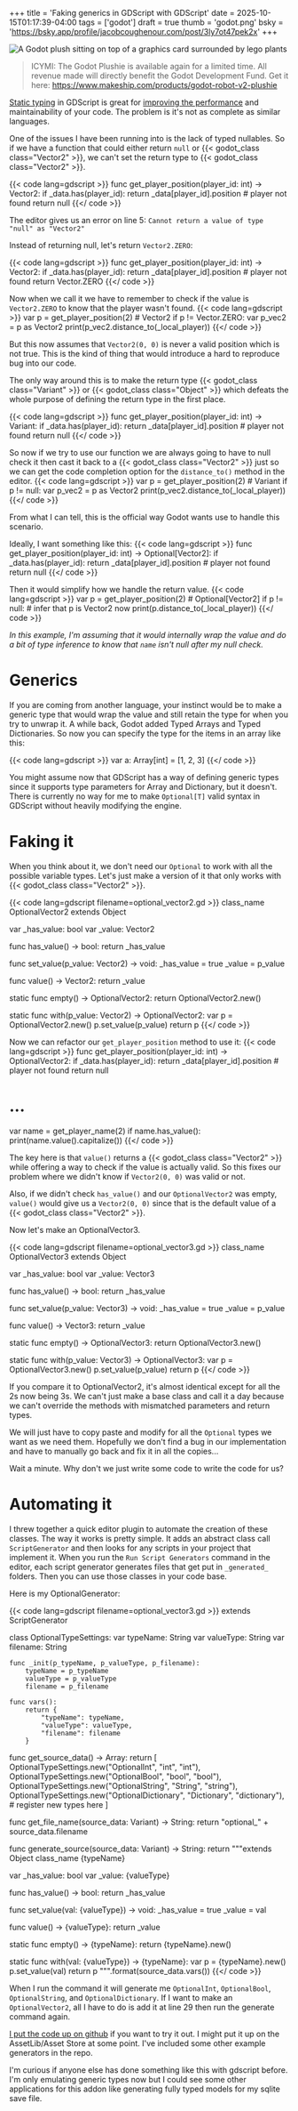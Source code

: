 +++
title = 'Faking generics in GDScript with GDScript'
date = 2025-10-15T01:17:39-04:00
tags = ['godot']
draft = true
thumb = 'godot.png'
bsky = 'https://bsky.app/profile/jacobcoughenour.com/post/3ly7ot47pek2x'
+++

![A Godot plush sitting on top of a graphics card surrounded by lego plants](godot.png)

> ICYMI: The Godot Plushie is available again for a limited time. All revenue made will directly benefit the Godot Development Fund. Get it here: https://www.makeship.com/products/godot-robot-v2-plushie

[Static typing](https://docs.godotengine.org/en/latest/getting_started/scripting/gdscript/static_typing.html) in GDScript is great for [improving the performance](https://docs.godotengine.org/en/stable/tutorials/scripting/gdscript/static_typing.html#:~:text=Also%2C%20typed%20GDScript%20improves%20performance) and maintainability of your code. The problem is it's not as complete as similar languages.

One of the issues I have been running into is the lack of typed nullables. So if we have a function that could either return `null` or {{< godot_class class="Vector2" >}}, we can't set the return type to {{< godot_class class="Vector2" >}}.

{{< code lang=gdscript >}}
func get_player_position(player_id: int) -> Vector2:
	if _data.has(player_id):
		return _data[player_id].position
	# player not found
	return null
{{</ code >}}

The editor gives us an error on line 5: `Cannot return a value of type "null" as "Vector2"`

Instead of returning null, let's return `Vector2.ZERO`:

{{< code lang=gdscript >}}
func get_player_position(player_id: int) -> Vector2:
	if _data.has(player_id):
		return _data[player_id].position
	# player not found
	return Vector.ZERO
{{</ code >}}

Now when we call it we have to remember to check if the value is `Vector2.ZERO` to know that the player wasn't found.
{{< code lang=gdscript >}}
var p = get_player_position(2) # Vector2
if p != Vector.ZERO:
	var p_vec2 = p as Vector2
	print(p_vec2.distance_to(_local_player))
{{</ code >}}

But this now assumes that `Vector2(0, 0)` is never a valid position which is not true. This is the kind of thing that would introduce a hard to reproduce bug into our code.

The only way around this is to make the return type {{< godot_class class="Variant" >}} or {{< godot_class class="Object" >}} which defeats the whole purpose of defining the return type in the first place.

{{< code lang=gdscript >}}
func get_player_position(player_id: int) -> Variant:
	if _data.has(player_id):
		return _data[player_id].position
	# player not found
	return null
{{</ code >}}

So now if we try to use our function we are always going to have to null check it then cast it back to a {{< godot_class class="Vector2" >}} just so we can get the code completion option for the `distance_to()` method in the editor.
{{< code lang=gdscript >}}
var p = get_player_position(2) # Variant
if p != null:
	var p_vec2 = p as Vector2
	print(p_vec2.distance_to(_local_player))
{{</ code >}}

From what I can tell, this is the official way Godot wants use to handle this scenario.

Ideally, I want something like this:
{{< code lang=gdscript >}}
func get_player_position(player_id: int) -> Optional[Vector2]:
	if _data.has(player_id):
		return _data[player_id].position
	# player not found
	return null
{{</ code >}}

Then it would simplify how we handle the return value.
{{< code lang=gdscript >}}
var p = get_player_position(2) # Optional[Vector2]
if p != null:
	# infer that p is Vector2 now
	print(p.distance_to(_local_player))
{{</ code >}}

_In this example, I'm assuming that it would internally wrap the value and do a bit of type inference to know that `name` isn't null after my null check._

# Generics

If you are coming from another language, your instinct would be to make a generic type that would wrap the value and still retain the type for when you try to unwrap it. A while back, Godot added Typed Arrays and Typed Dictionaries. So now you can specify the type for the items in an array like this:

{{< code lang=gdscript >}}
var a: Array[int] = [1, 2, 3]
{{</ code >}}

You might assume now that GDScript has a way of defining generic types since it supports type parameters for Array and Dictionary, but it doesn't. There is currently no way for me to make `Optional[T]` valid syntax in GDScript without heavily modifying the engine.

# Faking it

When you think about it, we don't need our `Optional` to work with all the possible variable types. Let's just make a version of it that only works with {{< godot_class class="Vector2" >}}.

{{< code lang=gdscript filename=optional_vector2.gd >}}
class_name OptionalVector2
extends Object

var _has_value: bool
var _value: Vector2

func has_value() -> bool:
	return _has_value

func set_value(p_value: Vector2) -> void:
	_has_value = true
	_value = p_value

func value() -> Vector2:
	return _value

static func empty() -> OptionalVector2:
	return OptionalVector2.new()

static func with(p_value: Vector2) -> OptionalVector2:
	var p = OptionalVector2.new()
	p.set_value(p_value)
	return p
{{</ code >}}

Now we can refactor our `get_player_position` method to use it:
{{< code lang=gdscript >}}
func get_player_position(player_id: int) -> OptionalVector2:
	if _data.has(player_id):
		return _data[player_id].position
	# player not found
	return null
# ...
var name = get_player_name(2)
if name.has_value():
	print(name.value().capitalize())
{{</ code >}}

The key here is that `value()` returns a {{< godot_class class="Vector2" >}} while offering a way to check if the value is actually valid. So this fixes our problem where we didn't know if `Vector2(0, 0)` was valid or not.

Also, if we didn't check `has_value()` and our `OptionalVector2` was empty, `value()` would give us a `Vector2(0, 0)` since that is the default value of a {{< godot_class class="Vector2" >}}.

Now let's make an OptionalVector3.

{{< code lang=gdscript filename=optional_vector3.gd >}}
class_name OptionalVector3
extends Object

var _has_value: bool
var _value: Vector3

func has_value() -> bool:
	return _has_value

func set_value(p_value: Vector3) -> void:
	_has_value = true
	_value = p_value

func value() -> Vector3:
	return _value

static func empty() -> OptionalVector3:
	return OptionalVector3.new()

static func with(p_value: Vector3) -> OptionalVector3:
	var p = OptionalVector3.new()
	p.set_value(p_value)
	return p
{{</ code >}}

If you compare it to OptionalVector2, it's almost identical except for all the 2s now being 3s. We can't just make a base class and call it a day because we can't override the methods with mismatched parameters and return types.

We will just have to copy paste and modify for all the `Optional` types we want as we need them. Hopefully we don't find a bug in our implementation and have to manually go back and fix it in all the copies...

Wait a minute. Why don't we just write some code to write the code for us?

# Automating it

I threw together a quick editor plugin to automate the creation of these classes. The way it works is pretty simple. It adds an abstract class call `ScriptGenerator` and then looks for any scripts in your project that implement it. When you run the `Run Script Generators` command in the editor, each script generator generates files that get put in `_generated_` folders. Then you can use those classes in your code base.

Here is my OptionalGenerator:

{{< code lang=gdscript filename=optional_vector3.gd >}}
extends ScriptGenerator

class OptionalTypeSettings:
	var typeName: String
	var valueType: String
	var filename: String
	
	func _init(p_typeName, p_valueType, p_filename):
		typeName = p_typeName
		valueType = p_valueType
		filename = p_filename
	
	func vars():
		return {
			"typeName": typeName,
			"valueType": valueType,
			"filename": filename
		}

func get_source_data() -> Array:
	return [
		OptionalTypeSettings.new("OptionalInt", "int", "int"),
		OptionalTypeSettings.new("OptionalBool", "bool", "bool"),
		OptionalTypeSettings.new("OptionalString", "String", "string"),
		OptionalTypeSettings.new("OptionalDictionary", "Dictionary", "dictionary"),
		# register new types here
	]

func get_file_name(source_data: Variant) -> String:
	return "optional_" + source_data.filename
	
func generate_source(source_data: Variant) -> String:
	return """extends Object
class_name {typeName}

var _has_value: bool
var _value: {valueType}

func has_value() -> bool:
	return _has_value

func set_value(val: {valueType}) -> void:
	_has_value = true
	_value = val

func value() -> {valueType}:
	return _value

static func empty() -> {typeName}:
	return {typeName}.new()

static func with(val: {valueType}) -> {typeName}:
	var p = {typeName}.new()
	p.set_value(val)
	return p
""".format(source_data.vars())
{{</ code >}}


When I run the command it will generate me `OptionalInt`, `OptionalBool`, `OptionalString`, and `OptionalDictionary`. If I want to make an `OptionalVector2`, all I have to do is add it at line 29 then run the generate command again.

[I put the code up on github](https://github.com/jacobcoughenour/gdscript_source_generation) if you want to try it out. I might put it up on the AssetLib/Asset Store at some point. I've included some other example generators in the repo.

I'm curious if anyone else has done something like this with gdscript before. I'm only emulating generic types now but I could see some other applications for this addon like generating fully typed models for my sqlite save file.
